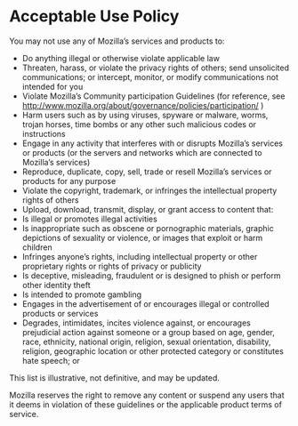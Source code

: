 # Acceptable Use Policy

You may not use any of Mozilla’s services and products to:

* Do anything illegal or otherwise violate applicable law
* Threaten, harass, or violate the privacy rights of others; send unsolicited
communications; or intercept, monitor, or modify communications not intended for you
* Violate Mozilla’s Community participation Guidelines (for reference, see
http://www.mozilla.org/about/governance/policies/participation/ )
* Harm users such as by using viruses, spyware or malware, worms, trojan horses,
time bombs or any other such malicious codes or instructions
* Engage in any activity that interferes with or disrupts Mozilla’s services or
products (or the servers and networks which are connected to Mozilla’s services)
* Reproduce, duplicate, copy, sell, trade or resell Mozilla’s services or products for
any purpose
* Violate the copyright, trademark, or infringes the intellectual property rights of
others
* Upload, download, transmit, display, or grant access to content that:
 * Is illegal or promotes illegal activities
 * Is inappropriate such as obscene or pornographic materials, graphic depictions of sexuality or violence, or images that exploit or harm children
 * Infringes anyone’s rights, including intellectual property or other proprietary rights or rights of privacy or publicity
 * Is deceptive, misleading, fraudulent or is designed to phish or perform other identity theft
 * Is intended to promote gambling
 * Engages in the advertisement of or encourages illegal or controlled products or services
 * Degrades, intimidates, incites violence against, or encourages prejudicial action against someone or a group based on age, gender, race, ethnicity, national origin, religion, sexual orientation, disability, religion, geographic location or other protected category or constitutes hate speech; or

This list is illustrative, not definitive, and may be updated.

Mozilla reserves the right to remove any content or suspend any users that it deems in violation of these guidelines or the applicable product terms of service. 

